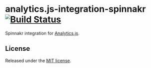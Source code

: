 # analytics.js-integration-spinnakr [![Build Status][ci-badge]][ci-link]

Spinnakr integration for [Analytics.js][].

## License

Released under the [MIT license](License.md).


[Analytics.js]: https://segment.com/docs/libraries/analytics.js/
[ci-link]: https://circleci.com/gh/segment-integrations/analytics.js-integration-spinnakr
[ci-badge]: https://circleci.com/gh/segment-integrations/analytics.js-integration-spinnakr.svg?style=svg
